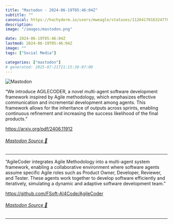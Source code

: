 ```yaml
---
title: "Mastodon - 2024-06-19T05:46:04Z"
subtitle: ""
canonical: https://hachyderm.io/users/mweagle/statuses/112641701632477092
description:
image: "/images/mastodon.png"

date: 2024-06-19T05:46:04Z
lastmod: 2024-06-19T05:46:04Z
image: ""
tags: ["Social Media"]

categories: ["mastodon"]
# generated: 2025-07-21T21:15:38-07:00
---
```

![Mastodon](/images/mastodon.png)

<p>“We introduce AGILECODER, a novel multi-agent software development framework inspired by Agile methodology, which emphasizes effective communication and incremental development among agents. This framework allows for the inheritance of outputs across sprints, enabling continuous refinement and increasing the success likelihood of the final products.”</p><p><a href="https://arxiv.org/pdf/2406.11912" target="_blank" rel="nofollow noopener noreferrer" translate="no"><span class="invisible">https://</span><span class="">arxiv.org/pdf/2406.11912</span><span class="invisible"></span></a></p>


###### [Mastodon Source 🐘](https://hachyderm.io/@mweagle/112641701632477092)

___

<p>“AgileCoder integrates Agile Methodology into a multi-agent system framework, enabling a collaborative environment where software agents assume specific Agile roles such as Product Owner, Developer, Reviewer, and Tester. These agents work together to develop software efficiently and iteratively, simulating a dynamic and adaptive software development team.”</p><p><a href="https://github.com/FSoft-AI4Code/AgileCoder" target="_blank" rel="nofollow noopener noreferrer" translate="no"><span class="invisible">https://</span><span class="ellipsis">github.com/FSoft-AI4Code/Agile</span><span class="invisible">Coder</span></a></p>


###### [Mastodon Source 🐘](https://hachyderm.io/@mweagle/112641707577403081)

___

